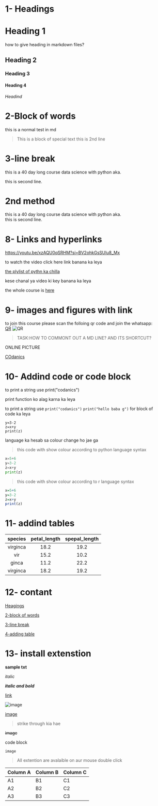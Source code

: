 # 1- Headings

#  Heading 1
how to give heading in markdown files?

##  Heading 2
### Heading 3
#### Heading 4
###### Headind

# 2-Block of words 
this is a normal test in md

> This is a block of special text
> this is 2nd line
 # 3-line break
 this is a 40 day long course data science with python aka. 
 
 this is second line.

# 2nd method
 this is a 40 day long course data science with python aka.\
this is second line.

# 8- Links and hyperlinks

<https://youtu.be/xzAQU0qSRHM?si=BV2ohkGsSUIu8_Mx>

to watch the video click here link banana ka leya

[the plylist of pythn ka chilla](https://youtu.be/xzAQU0qSRHM?si=BV2ohkGsSUIu8_Mx)

kese chanal ya video ki key banana ka leya 


[codanics youtube chanal]:https://youtu.be/xzAQU0qSRHM?si=BV2ohkGsSUIu8_Mx
the whole course is [here][codanics youtube chanal]

# 9- images and figures with link
to join this course please scan the folloing qr code and join the whatsapp:
[QR](qr.png)
![QR](qr.png)

> TASK:HOW TO COMMONT OUT A MD LINE? AND ITS SHORTCUT?

ONLINE PICTURE

[COdanics](https://www.google.com/search?sca_esv=fc4b81c41d7ac4c9&rlz=1C1BNSD_enPK1100PK1100&sxsrf=ACQVn0_b7gp33JwntOzbduGlQZ39zpnwEw:1714152627468&q=codanics&uds=AMwkrPsm7OC6wr_wb2psDRJUVbCqdiVNfUjnYfU-GbTL16rjqhvvv35ofDTW6Fa81Oo7k3OzLajurQOpr0CQMHyl4jc6XL9bXQJzLbvsYDwSCEfeNmjBFVqXCAlSJYx1vQaTpIySQcE-eN_S-d3O3lmZZ58qZ0lhKQeDZuwNjOCqrXOtQoQoDpWMDbdth_XI_RbDdCotQ9h-vuwpL9lUjtMHKqjd07xQ5EPIgwxqEPzOU2s5DL9G-2WsEJfBlky9xVXCnn63BpgSgfhWj_isU0yYCNhoDCN2ew&udm=2&prmd=ivnsbz&sa=X&ved=2ahUKEwiBvs2TtOCFAxUrXmwGHTQLBTAQtKgLegQIHBAB&biw=770&bih=688&dpr=1.25#vhid=-3KVuJG-Yk6cOM&vssid=mosaic)

# 10- Addind code or code block
to print a string use print("codanics")

print function ko alag karna ka leya

to print a string use `print("codanics")`
`print("hello baba g")`
for block of code ka leya
```x=5+6
y=3-2
z=x+y
print(z)
```
language ka hesab sa colour change ho jae ga

>this code with show colour according to python language syntax
```python
x=5+6
y=3-2
z=x+y
print(z)
```
>this code with show colour according to r language syntax
```r
x=5+6
y=3-2
z=x+y
print(z)
```
# 11- addind tables
| species |petal_length|spepal_length|
| :-------: | :------: | :------:|
|virginca | 18.2 | 19.2|
|vir| 15.2 | 10.2|
|ginca | 11.2 | 22.2|
|virginca | 18.2 | 19.2|

# 12- contant
[Heagings](#1--headings)

[2-block of words](#2-block-of-words)

[3-line break](#3-line-break)

[4-adding table](#11--addind-tables)
# 13- install extenstion
**sample txt**

_italic_

**_italic and bold_**

[link](https://youtu.be/xzAQU0qSRHM?si=kPGQfs3cKh9CRSCv)

![image](qr.png)

[image](qr.png)

>strike through kia hae

~~image~~

code block

```
image
```
> All extention are avalaible on aur mouse double click


Column A | Column B | Column C
---------|----------|---------
 A1 | B1 | C1
 A2 | B2 | C2
 A3 | B3 | C3


 
